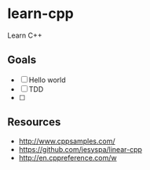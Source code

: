 # learn-cpp
Learn C++

## Goals
- [ ] Hello world
- [ ] TDD
- [ ] 

## Resources
- http://www.cppsamples.com/
- https://github.com/jesyspa/linear-cpp
- http://en.cppreference.com/w
